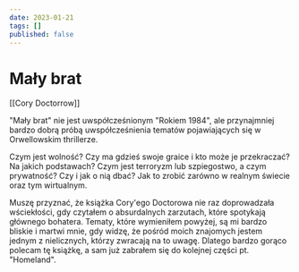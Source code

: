 ```yaml
---
date: 2023-01-21
tags: []
published: false
---
```

# Mały brat

[[Cory Doctorrow]]

"Mały brat" nie jest uwspółcześnionym "Rokiem 1984", ale przynajmniej bardzo dobrą próbą uwspółcześnienia tematów pojawiających się w Orwellowskim thrillerze.  
  
Czym jest wolność? Czy ma gdzieś swoje graice i kto może je przekraczać? Na jakich podstawach? Czym jest terroryzm lub szpiegostwo, a czym prywatność? Czy i jak o nią dbać? Jak to zrobić zarówno w realnym świecie oraz tym wirtualnym.  
  
Muszę przyznać, że książka Cory'ego Doctorowa nie raz doprowadzała wściekłości, gdy czytałem o absurdalnych zarzutach, które spotykają głównego bohatera. Tematy, które wymieniłem powyżej, są mi bardzo bliskie i martwi mnie, gdy widzę, że pośród moich znajomych jestem jednym z nielicznych, którzy zwracają na to uwagę. Dlatego bardzo gorąco polecam tę książkę, a sam już zabrałem się do kolejnej części pt. "Homeland".